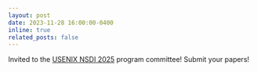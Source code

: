 ```yaml
---
layout: post
date: 2023-11-28 16:00:00-0400
inline: true
related_posts: false
---
```


Invited to the [USENIX NSDI 2025](https://www.usenix.org/conference/nsdi25) program committee! Submit your papers! 

